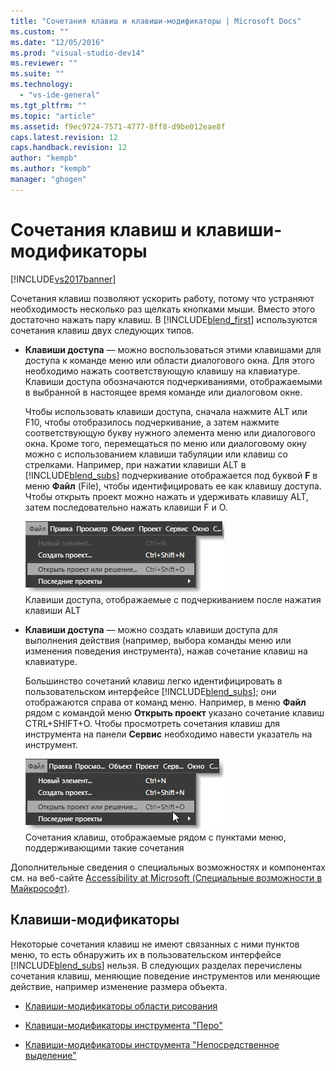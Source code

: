 ```yaml
---
title: "Сочетания клавиш и клавиши-модификаторы | Microsoft Docs"
ms.custom: ""
ms.date: "12/05/2016"
ms.prod: "visual-studio-dev14"
ms.reviewer: ""
ms.suite: ""
ms.technology: 
  - "vs-ide-general"
ms.tgt_pltfrm: ""
ms.topic: "article"
ms.assetid: f9ec9724-7571-4777-8ff8-d9be012eae8f
caps.latest.revision: 12
caps.handback.revision: 12
author: "kempb"
ms.author: "kempb"
manager: "ghogen"
---
```

# Сочетания клавиш и клавиши-модификаторы
[!INCLUDE[vs2017banner](../code-quality/includes/vs2017banner.md)]

Сочетания клавиш позволяют ускорить работу, потому что устраняют необходимость несколько раз щелкать кнопками мыши. Вместо этого достаточно нажать пару клавиш.  В [!INCLUDE[blend_first](../debugger/includes/blend_first_md.md)] используются сочетания клавиш двух следующих типов.  
  
-   **Клавиши доступа** — можно воспользоваться этими клавишами для доступа к команде меню или области диалогового окна. Для этого необходимо нажать соответствующую клавишу на клавиатуре.  Клавиши доступа обозначаются подчеркиваниями, отображаемыми в выбранной в настоящее время команде или диалоговом окне.  
  
     Чтобы использовать клавиши доступа, сначала нажмите ALT или F10, чтобы отобразилось подчеркивание, а затем нажмите соответствующую букву нужного элемента меню или диалогового окна.  Кроме того, перемещаться по меню или диалоговому окну можно с использованием клавиши табуляции или клавиш со стрелками.  Например, при нажатии клавиши ALT в [!INCLUDE[blend_subs](../debugger/includes/blend_subs_md.md)] подчеркивание отображается под буквой **F** в меню **Файл** \(File\), чтобы идентифицировать ее как клавишу доступа.  Чтобы открыть проект можно нажать и удерживать клавишу ALT, затем последовательно нажать клавиши F и O.  
  
     ![](../designers/media/441d5d67-48ee-4ba3-9e55-1826167e8d64.png "441d5d67\-48ee\-4ba3\-9e55\-1826167e8d64")  
Клавиши доступа, отображаемые с подчеркиванием после нажатия клавиши ALT  
  
-   **Клавиши доступа** — можно создать клавиши доступа для выполнения действия \(например, выбора команды меню или изменения поведения инструмента\), нажав сочетание клавиш на клавиатуре.  
  
     Большинство сочетаний клавиш легко идентифицировать в пользовательском интерфейсе [!INCLUDE[blend_subs](../debugger/includes/blend_subs_md.md)]; они отображаются справа от команд меню.  Например, в меню **Файл** рядом с командой меню **Открыть проект** указано сочетание клавиш CTRL\+SHIFT\+O.  Чтобы просмотреть сочетания клавиш для инструмента на панели **Сервис** необходимо навести указатель на инструмент.  
  
     ![](../designers/media/f147fc85-9fc5-4e8a-8039-bead80a3e595.png "f147fc85\-9fc5\-4e8a\-8039\-bead80a3e595")  
Сочетания клавиш, отображаемые рядом с пунктами меню, поддерживающими такие сочетания  
  
 Дополнительные сведения о специальных возможностях и компонентах см. на веб\-сайте [Accessibility at Microsoft \(Специальные возможности в Майкрософт\)](http://go.microsoft.com/fwlink/?LinkId=75069).  
  
## Клавиши\-модификаторы  
 Некоторые сочетания клавиш не имеют связанных с ними пунктов меню, то есть обнаружить их в пользовательском интерфейсе [!INCLUDE[blend_subs](../debugger/includes/blend_subs_md.md)] нельзя.  В следующих разделах перечислены сочетания клавиш, меняющие поведение инструментов или меняющие действие, например изменение размера объекта.  
  
-   [Клавиши\-модификаторы области рисования](../designers/artboard-modifier-keys-in-blend.md)  
  
-   [Клавиши\-модификаторы инструмента "Перо"](../designers/pen-tool-modifier-keys-in-blend.md)  
  
-   [Клавиши\-модификаторы инструмента "Непосредственное выделение"](../designers/direct-selection-tool-modifier-keys-in-blend.md)